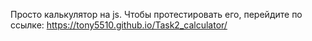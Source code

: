 Просто калькулятор на js.
Чтобы протестировать его, перейдите по ссылке: https://tony5510.github.io/Task2_calculator/

